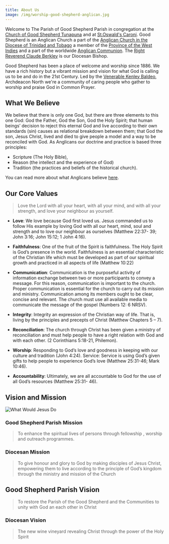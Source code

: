```yaml
---
title: About Us
image: /img/worship-good-shepherd-anglican.jpg
---
```

Welcome to The Parish of Good Shepherd Parish in congregation at the [Church of Good Shepherd Tunapuna](https://goo.gl/maps/CrrrQ3SGpVM2) and at [St.Oswald's Caroni](https://goo.gl/maps/CrrrQ3SGpVM2). Good Shepherd is an Anglican Church a part of the [Anglican Church in the Diocese of Trinidad and Tobago](http://theanglicanchurchtt.com) a member of the [Province of the West Indies](http://http://westindies.anglican.org) and a part of the worldwide [Anglican Communion](http://anglican.org). The [Right Reverend Claude Berkley](http://theanglicanchurchtt.com/home-page/history/bishops-clergy/bishop-claude-berkley/) is our Diocesan Bishop.

Good Shepherd has been a place of welcome and worship since 1886\. We have a rich history but a vibrant mission and vision for what God is calling us to be and do in the 21st Century. Led by the [Venerable Kenley Baldeo](/about_us/clergy.html), Archdeacon North we're a community of caring people who gather to worship and praise God in Common Prayer.

## What We Believe

We believe that there is only one God, but there are three elements to this one God: God the Father, God the Son, God the Holy Spirit; that human beings’ decision to reject this eternal God and live according to their own standards (sin) causes as relational breakdown between them; that God the son, Jesus Christ, lived and died to give people a model and a way to be reconciled with God. As Anglicans our doctrine and practice is based three principles:

*   Scripture (The Holy Bible),
*   Reason (the intellect and the experience of God)
*   Tradition (the practices and beliefs of the historical church).

You can read more about what Anglicans believe [here](http://www.anglicanswi.org/anglicanism/).

## Our Core Values

> Love the Lord with all your heart, with all your mind, and with all your strength, and love your neighbour as yourself.

*   **Love**: We love because God first loved us. Jesus commanded us to follow His example by loving God with all our heart, mind, soul and strength and to love our neighbour as ourselves (Matthew 22:37- 39; John 3:16; John 15:12; 1 John 4:16).

*   **Faithfulness**: One of the fruit of the Spirit is faithfulness. The Holy Spirit is God’s presence in the world. Faithfulness is an essential characteristic of the Christian life which must be developed as part of our spiritual growth and practiced in all aspects of life (Matthew 10:22)

*   **Communication**: Communication is the purposeful activity of information exchange between two or more participants to convey a message. For this reason, communication is important to the church. Proper communication is essential for the church to carry out its mission and ministry. Communication among its members ought to be clear, concise and relevant. The church must use all available media to communicate the message of the gospel (Numbers 12: 6 NRSV).

*   **Integrity**: Integrity an expression of the Christian way of life. That is, living by the principles and precepts of Christ (Matthew Chapters 5 – 7).

*   **Reconciliation**: The church through Christ has been given a ministry of reconciliation and must help people to have a right relation with God and with each other. (2 Corinthians 5:18-21, Philemon).

*   **Worship**: Responding to God’s love and goodness in keeping with our culture and tradition (John 4:24). Service: Service is using God’s given gifts to help people to experience God’s love (Matthew 25:31-46; Mark 10:46).

*   **Accountability**: Ultimately, we are all accountable to God for the use of all God’s resources (Matthew 25:31- 46).

## Vision and Mission

![What Would Jesus Do ](/assets/img/about/good-sehpherd-vision-mission.jpg "Good Shepherd Mission and Vision")

### Good Shepherd Parish Mission

> To enhance the spiritual lives of persons through fellowship , worship and outreach programmes.

### Diocesan Mission

> To give honour and glory to God by making disciples of Jesus Christ, empowering them to live according to the principle of God’s kingdom through the ministry and mission of the Church

## Good Shepherd Parish Vision

> To restore the Parish of the Good Shepherd and the Communities to unity with God an each other in Christ

### Diocesan Vision

> The new wine vineyard revealing Christ through the power of the Holy Spirit
